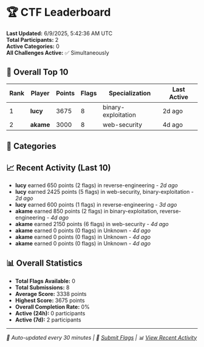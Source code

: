 # 🏆 CTF Leaderboard

**Last Updated:** 6/9/2025, 5:42:36 AM UTC  
**Total Participants:** 2  
**Active Categories:** 0  
**All Challenges Active:** ✅ Simultaneously  

## 🥇 Overall Top 10

| Rank | Player | Points | Flags | Specialization | Last Active |
|------|--------|--------|-------|---------------|-------------|
| 1 | **lucy** | 3675 | 8 | binary-exploitation | 2d ago |
| 2 | **akame** | 3000 | 8 | web-security | 4d ago |

## 🎯 Categories



## 📈 Recent Activity (Last 10)

- **lucy** earned 650 points (2 flags) in reverse-engineering - *2d ago*
- **lucy** earned 2425 points (5 flags) in web-security, binary-exploitation - *2d ago*
- **lucy** earned 600 points (1 flags) in reverse-engineering - *3d ago*
- **akame** earned 850 points (2 flags) in binary-exploitation, reverse-engineering - *4d ago*
- **akame** earned 2150 points (6 flags) in web-security - *4d ago*
- **akame** earned 0 points (0 flags) in Unknown - *4d ago*
- **akame** earned 0 points (0 flags) in Unknown - *4d ago*
- **akame** earned 0 points (0 flags) in Unknown - *4d ago*

## 📊 Overall Statistics

- **Total Flags Available:** 0
- **Total Submissions:** 8
- **Average Score:** 3338 points
- **Highest Score:** 3675 points
- **Overall Completion Rate:** 0%
- **Active (24h):** 0 participants
- **Active (7d):** 2 participants

---
*🤖 Auto-updated every 30 minutes | 🚩 [Submit Flags](https://flags.mycyberplayground.xyz) | 📊 [View Recent Activity](recent-activity.md)*